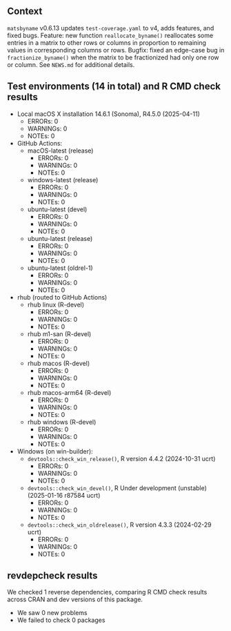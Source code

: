 ## Context

`matsbyname` v0.6.13
updates `test-coverage.yaml` to v4, adds features, and fixed bugs.
Feature: new function `reallocate_byname()`
reallocates some entries in a matrix to other rows or columns
in proportion to remaining values in corresponding columns or rows.
Bugfix: fixed an edge-case bug in `fractionize_byname()` when 
the matrix to be fractionized had only one row or column.
See `NEWS.md` for additional details.


## Test environments (14 in total) and R CMD check results

* Local macOS X installation 14.6.1 (Sonoma), R4.5.0 (2025-04-11)
    * ERRORs: 0
    * WARNINGs: 0
    * NOTEs: 0
* GitHub Actions:
    * macOS-latest (release)
        * ERRORs: 0
        * WARNINGs: 0
        * NOTEs: 0
    * windows-latest (release)
        * ERRORs: 0
        * WARNINGs: 0
        * NOTEs: 0
    * ubuntu-latest (devel)
        * ERRORs: 0
        * WARNINGs: 0
        * NOTEs: 0
    * ubuntu-latest (release)
        * ERRORs: 0
        * WARNINGs: 0
        * NOTEs: 0
    * ubuntu-latest (oldrel-1)
        * ERRORs: 0
        * WARNINGs: 0
        * NOTEs: 0
* rhub (routed to GitHub Actions)
    * rhub linux (R-devel)
        * ERRORs: 0
        * WARNINGs: 0
        * NOTEs: 0
    * rhub m1-san (R-devel)
        * ERRORs: 0
        * WARNINGs: 0
        * NOTEs: 0
    * rhub macos (R-devel)
        * ERRORs: 0
        * WARNINGs: 0
        * NOTEs: 0
    * rhub macos-arm64 (R-devel)
        * ERRORs: 0
        * WARNINGs: 0
        * NOTEs: 0
    * rhub windows (R-devel)
        * ERRORs: 0
        * WARNINGs: 0
        * NOTEs: 0  
* Windows (on win-builder):
    * `devtools::check_win_release()`, R version 4.4.2 (2024-10-31 ucrt)
        * ERRORs: 0
        * WARNINGs: 0
        * NOTEs: 0
    * `devtools::check_win_devel()`, R Under development (unstable) (2025-01-16 r87584 ucrt)
        * ERRORs: 0
        * WARNINGs: 0
        * NOTEs: 0
    * `devtools::check_win_oldrelease()`, R version 4.3.3 (2024-02-29 ucrt)
        * ERRORs: 0
        * WARNINGs: 0
        * NOTEs: 0


## revdepcheck results

We checked 1 reverse dependencies, comparing R CMD check results across CRAN and dev versions of this package.

 * We saw 0 new problems
 * We failed to check 0 packages

